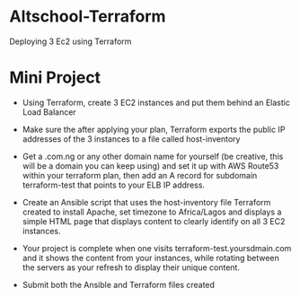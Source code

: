 # Altschool-Terraform
Deploying 3 Ec2 using Terraform


# Mini Project

* Using Terraform, create 3 EC2 instances and put them behind an Elastic Load Balancer

* Make sure the after applying your plan, Terraform exports the public IP addresses of the 3 instances to a file called host-inventory

* Get a .com.ng or any other domain name for yourself (be creative, this will be a domain you can keep using) and set it up with AWS Route53 within your terraform plan, then add an A record for subdomain terraform-test that points to your ELB IP address.

* Create an Ansible script that uses the host-inventory file Terraform created to install Apache, set timezone to Africa/Lagos and displays a simple HTML page that displays content to clearly identify on all 3 EC2 instances.

* Your project is complete when one visits terraform-test.yoursdmain.com and it shows the content from your instances, while rotating between the servers as your refresh to display their unique content.

* Submit both the Ansible and Terraform files created
